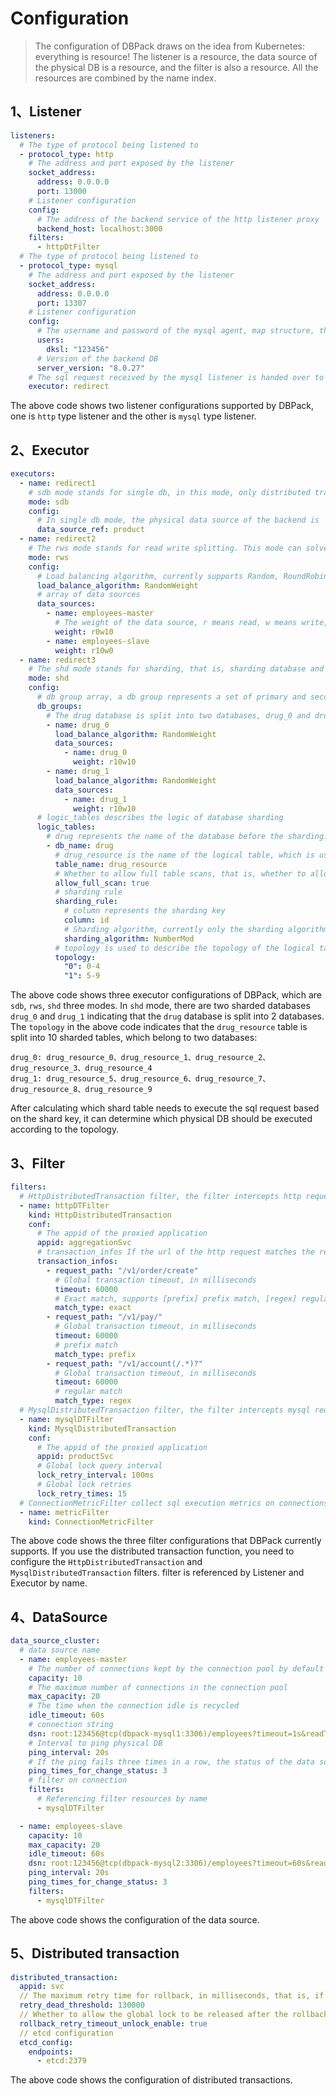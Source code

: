 # Configuration

> The configuration of DBPack draws on the idea from Kubernetes: everything is resource! The listener is a resource, the data source of the physical DB is a resource, and the filter is also a resource. All the resources are combined by the name index.

## 1、Listener

```yaml
listeners:
  # The type of protocol being listened to
  - protocol_type: http
    # The address and port exposed by the listener
    socket_address:
      address: 0.0.0.0
      port: 13000
    # Listener configuration
    config:
      # The address of the backend service of the http listener proxy
      backend_host: localhost:3000
    filters:
      - httpDtFilter
  # The type of protocol being listened to
  - protocol_type: mysql
    # The address and port exposed by the listener
    socket_address:
      address: 0.0.0.0
      port: 13307
    # Listener configuration
    config:
      # The username and password of the mysql agent, map structure, the client connecting to DBPack uses the username and password configured here
      users:
        dksl: "123456"
      # Version of the backend DB
      server_version: "8.0.27"
    # The sql request received by the mysql listener is handed over to the executor named `redirect`
    executor: redirect
```

The above code shows two listener configurations supported by DBPack, one is `http` type listener and the other is `mysql` type listener.

## 2、Executor

```yaml
executors:
  - name: redirect1
    # sdb mode stands for single db, in this mode, only distributed transaction problems can be solved
    mode: sdb
    config:
      # In single db mode, the physical data source of the backend is `product` DB
      data_source_ref: product
  - name: redirect2
    # The rws mode stands for read write splitting. This mode can solve the problem of distributed transactions and read and write splitting.
    mode: rws
    config:
      # Load balancing algorithm, currently supports Random, RoundRobin, RandomWeight algorithms, the first two algorithms will ignore the weight of the data source configuration
      load_balance_algorithm: RandomWeight
      # array of data sources
      data_sources:
        - name: employees-master
          # The weight of the data source, r means read, w means write, and the following numbers represent the weight
          weight: r0w10
        - name: employees-slave
          weight: r10w0
  - name: redirect3
    # The shd mode stands for sharding, that is, sharding database and sharding table, which can solve the problems of distributed transactions, read-write splitting, sharding database and sharding table
    mode: shd
    config:
      # db group array, a db group represents a set of primary and secondary databases of a sharded database.
      db_groups:
        # The drug database is split into two databases, drug_0 and drug_1.
        - name: drug_0
          load_balance_algorithm: RandomWeight
          data_sources:
            - name: drug_0
              weight: r10w10
        - name: drug_1
          load_balance_algorithm: RandomWeight
          data_sources:
            - name: drug_1
              weight: r10w10
      # logic_tables describes the logic of database sharding        
      logic_tables:
        # drug represents the name of the database before the sharding. After the sharding, it will be distinguished by an underscore and a number after the noun, such as drug_0, drug_1
        - db_name: drug
          # drug_resource is the name of the logical table, which is used in the user business to query, and it will be rewritten to the actual table name during actual execution
          table_name: drug_resource
          # Whether to allow full table scans, that is, whether to allow requests to be executed on all table shards
          allow_full_scan: true
          # sharding rule
          sharding_rule:
            # column represents the sharding key
            column: id
            # Sharding algorithm, currently only the sharding algorithm based on digital modulo is implemented, named NumberMod
            sharding_algorithm: NumberMod
          # topology is used to describe the topology of the logical table
          topology:
            "0": 0-4
            "1": 5-9          
```

The above code shows three executor configurations of DBPack, which are `sdb`, `rws`, `shd` three modes. In `shd` mode, there are two sharded databases `drug_0` and `drug_1` indicating that the `drug` database is split into 2 databases. The `topology` in the above code indicates that the `drug_resource` table is split into 10 sharded tables, which belong to two databases:

```
drug_0: drug_resource_0、drug_resource_1、drug_resource_2、drug_resource_3、drug_resource_4
drug_1: drug_resource_5、drug_resource_6、drug_resource_7、drug_resource_8、drug_resource_9
```

After calculating which shard table needs to execute the sql request based on the shard key, it can determine which physical DB should be executed according to the topology.

## 3、Filter

```yaml
filters:
  # HttpDistributedTransaction filter, the filter intercepts http requests and handles distributed transaction related logic.
  - name: httpDTFilter
    kind: HttpDistributedTransaction
    conf:
      # The appid of the proxied application
      appid: aggregationSvc
      # transaction_infos If the url of the http request matches the request_path, the interceptor executes the logic of creating a global transaction and injects x-dbpack-xid into the request header.
      transaction_infos:
        - request_path: "/v1/order/create"
          # Global transaction timeout, in milliseconds
          timeout: 60000
          # Exact match, supports [prefix] prefix match, [regex] regular match, default is exact
          match_type: exact
        - request_path: "/v1/pay/"
          # Global transaction timeout, in milliseconds
          timeout: 60000
          # prefix match
          match_type: prefix
        - request_path: "/v1/account(/.*)?"
          # Global transaction timeout, in milliseconds
          timeout: 60000
          # regular match
          match_type: regex
  # MysqlDistributedTransaction filter, the filter intercepts mysql requests and handles distributed transaction related logic
  - name: mysqlDTFilter
    kind: MysqlDistributedTransaction
    conf:
      # The appid of the proxied application
      appid: productSvc
      # Global lock query interval
      lock_retry_interval: 100ms
      # Global lock retries
      lock_retry_times: 15
  # ConnectionMetricFilter collect sql execution metrics on connections
  - name: metricFilter
    kind: ConnectionMetricFilter
```

The above code shows the three filter configurations that DBPack currently supports. If you use the distributed transaction function, you need to configure the `HttpDistributedTransaction` and `MysqlDistributedTransaction` filters. filter is referenced by Listener and Executor by name.

## 4、DataSource

```yaml
data_source_cluster:
  # data source name
  - name: employees-master
    # The number of connections kept by the connection pool by default
    capacity: 10
    # The maximum number of connections in the connection pool
    max_capacity: 20
    # The time when the connection idle is recycled
    idle_timeout: 60s
    # connection string
    dsn: root:123456@tcp(dbpack-mysql1:3306)/employees?timeout=1s&readTimeout=1s&writeTimeout=1s&parseTime=true&loc=Local&charset=utf8mb4,utf8
    # Interval to ping physical DB
    ping_interval: 20s
    # If the ping fails three times in a row, the status of the data source is changed to Unknown, and the request traffic will not be obtained. If the ping succeeds three times in a row, the recovery status will be Running.
    ping_times_for_change_status: 3
    # filter on connection
    filters:
      # Referencing filter resources by name
      - mysqlDTFilter

  - name: employees-slave
    capacity: 10
    max_capacity: 20
    idle_timeout: 60s
    dsn: root:123456@tcp(dbpack-mysql2:3306)/employees?timeout=60s&readTimeout=60s&writeTimeout=60s&parseTime=true&loc=Local&charset=utf8mb4,utf8
    ping_interval: 20s
    ping_times_for_change_status: 3
    filters:
      - mysqlDTFilter
```

The above code shows the configuration of the data source.

## 5、Distributed transaction

```yaml
distributed_transaction:
  appid: svc
  // The maximum retry time for rollback, in milliseconds, that is, if the time specified by this setting is exceeded, the corresponding transaction branch will not be rolled back. The time can be dynamically adjusted according to the characteristics of the business itself.
  retry_dead_threshold: 130000
  // Whether to allow the global lock to be released after the rollback timeout, if the corresponding resource data has been locked, and then modifying the data is not allowed, it is recommended to set it to true, that is, to release the global lock after the rollback timeout.
  rollback_retry_timeout_unlock_enable: true
  // etcd configuration
  etcd_config:
    endpoints:
      - etcd:2379
```

The above code shows the configuration of distributed transactions.